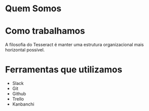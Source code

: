 # Quem Somos

# Como trabalhamos

A filosofia do Tesseract é manter uma estrutura organizacional mais horizontal possível.

# Ferramentas que utilizamos

* Slack
* Git
* Github
* Trello
* Kanbanchi




